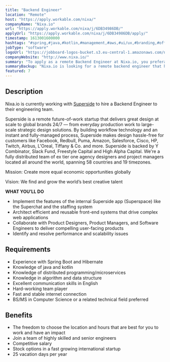 ```yaml
---
title: "Backend Engineer"
location: "Remote"
host: "https://apply.workable.com/nixa/"
companyName: "Nixa.io"
url: "https://apply.workable.com/nixa/j/6DB34986DB/"
applyUrl: "https://apply.workable.com/nixa/j/6DB34986DB/apply/"
timestamp: 1613001600000
hashtags: "#spring,#java,#kotlin,#management,#aws,#ui/ux,#branding,#office,#English"
jobType: "software"
logoUrl: "https://jobboard-logos-bucket.s3.eu-central-1.amazonaws.com/nixa-io"
companyWebsite: "http://www.nixa.io/"
summary: "To apply as a remote Backend Engineer at Nixa.io, you preferably need to have experience with Spring Boot and Hibernate."
summaryBackup: "Nixa.io is looking for a remote backend engineer that has experience in: #ui/ux, #spring, #java."
featured: 7
---
```


## Description

Nixa.io is currently working with [Superside](https://www.superside.com/) to hire a Backend Engineer to their engineering team.

Superside is a remote future-of-work startup that delivers great design at scale to global brands 24/7 — from everyday production work to large-scale strategic design solutions. By building workflow technology and an instant and fully-managed process, Superside makes design hassle-free for customers like Facebook, Redbull, Puma, Amazon, Salesforce, Cisco, HP, Twitch, Airbus, L'Oreal, Tiffany & Co. and more. Superside is backed by Y Combinator, Slack Fund, Freestyle Capital and High Alpha Capital. We're a fully distributed team of ex tier one agency designers and project managers located all around the world, spanning 58 countries and 19 timezones.

Mission: Create more equal economic opportunities globally

Vision: We find and grow the world’s best creative talent

**WHAT YOU’LL DO**

*   Implement the features of the internal Superside app (Superspace) like the Superchat and the staffing system
*   Architect efficient and reusable front-end systems that drive complex web applications
*   Collaborate with Product Designers, Product Managers, and Software Engineers to deliver compelling user-facing products
*   Identify and resolve performance and scalability issues

## Requirements

*   Experience with Spring Boot and Hibernate
*   Knowledge of java and kotlin
*   Knowledge of distributed programming/microservices
*   Knowledge in algorithm and data structure
*   Excellent communication skills in English
*   Hard-working team player
*   Fast and stable internet connection
*   BS/MS in Computer Science or a related technical field preferred

## Benefits

*   The freedom to choose the location and hours that are best for you to work and have an impact
*   Join a team of highly skilled and senior engineers
*   Competitive salary
*   Stock options in a fast growing international startup
*   25 vacation days per year
